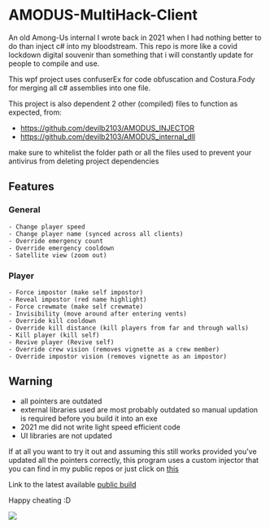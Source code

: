 # AMODUS-MultiHack-Client

An old Among-Us internal I wrote back in 2021 when I had nothing better to do than inject c# into my bloodstream.
This repo is more like a covid lockdown digital souvenir than something that i will constantly update for people to compile and use.

This wpf project uses confuserEx for code obfuscation and Costura.Fody for merging all c# assemblies into one file.

This project is also dependent 2 other (compiled) files to function as expected, from:
- https://github.com/devilb2103/AMODUS_INJECTOR
- https://github.com/devilb2103/AMODUS_internal_dll

make sure to whitelist the folder path or all the files used to prevent your antivirus from deleting project dependencies

## Features
  ### General
    - Change player speed
    - Change player name (synced across all clients)
    - Override emergency count
    - Override emergency cooldown
    - Satellite view (zoom out)
  
  ### Player
    - Force impostor (make self impostor)
    - Reveal impostor (red name highlight)
    - Force crewmate (make self crewmate)
    - Invisibility (move around after entering vents)
    - Override kill cooldown
    - Override kill distance (kill players from far and through walls)
    - Kill player (kill self)
    - Revive player (Revive self)
    - Override crew vision (removes vignette as a crew member)
    - Override impostor vision (removes vignette as an impostor)

## Warning
  - all pointers are outdated
  - external libraries used are most probably outdated so manual updation is required before you build it into an exe
  - 2021 me did not write light speed efficient code
  - UI libraries are not updated

If at all you want to try it out and assuming this still works provided you've updated all the pointers correctly, this program uses a custom injector that you can find in my public repos or just click on [this](https://github.com/devilb2103/AMODUS_INJECTOR)

Link to the latest available [public build](https://www.unknowncheats.me/forum/among-us/431341-amodus-multihack-internal.html)

Happy cheating :D

![](https://i.postimg.cc/Ssw9yxn1/image-2022-09-08-122736390.png)
